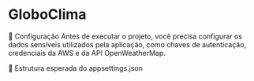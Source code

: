 # GloboClima

🔧 Configuração
Antes de executar o projeto, você precisa configurar os dados sensíveis utilizados pela aplicação, como chaves de autenticação, credenciais da AWS e da API OpenWeatherMap.

📁 Estrutura esperada do appsettings.json
